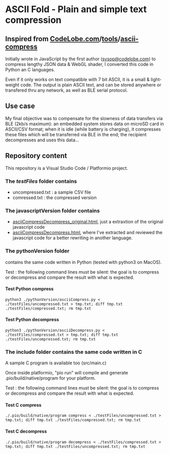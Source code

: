 
# ASCII Fold - Plain and simple text compression

## Inspired from [CodeLobe.com](http://codelobe.com/)/[tools](http://codelobe.com/tools)/[ascii-compress](http://codelobe.com/tools/ascii-compress)

Initially wrote in JavaScript by the first author (sysop@codelobe.com) to compress lengthy JSON data & WebGL shader, I converted this code in Python an C languages. 

Even if it only works on text compatible with 7 bit ASCII, it is a small & light-weight code. The output is plain ASCII text, and can be stored anywhere or transfered thru any network, as well as BLE serial protocol. 

## Use case
My final objective was to compensate for the slowness of data transfers via BLE (2kb/s maximum): an embedded system stores data on microSD card in ASCII/CSV format; when it is idle (while battery is charging), it compresses these files which will be transferred via BLE in the end; the recipient decompresses and uses this data...


## Repository content

This repository is a Visual Studio Code / Platformio project. 

### The ***testFiles*** folder contains 
- uncompressed.txt : a sample CSV file
- comressed.txt : the compressed version

### The **javascriptVersion** folder contains
- [asciiCompressDecompress_original.html](https://philippeardit.github.io/asciiCompressDecompress/javascriptVersion/asciiCompressDecompress_original.html), just a extraxtion of the original javascript code
- [asciiCompressDecompress.html](https://philippeardit.github.io/asciiCompressDecompress/javascriptVersion/asciiCompressDecompress.html), where I've extracted and reviewed the javascript code for a better rewriting in another language. 

### The **pythonVersion** folder 
contains the same code written in Python (tested with python3 on MacOS).

Test : the following command lines must be silent: the goal is to compress or decompress and compare the result with what is expected.

#### Test Python compress

    python3 ./pythonVersion/asciiCompress.py < ./testFiles/uncompressed.txt > tmp.txt; diff tmp.txt ./testFiles/compressed.txt; rm tmp.txt

#### Test Python decompress

    python3 ./pythonVersion/asciiDecompress.py < ./testFiles/compressed.txt > tmp.txt; diff tmp.txt ./testFiles/uncompressed.txt; rm tmp.txt

### The **include** folder contains the same code written in C
A sample C program is available too (src/main.c) 

Once inside platformio, "pio run" will compile and generate .pio/build/native/program for your platform.

Test : the following command lines must be silent: the goal is to compress or decompress and compare the result with what is expected.

#### Test C compress

    ./.pio/build/native/program compress < ./testFiles/uncompressed.txt > tmp.txt; diff tmp.txt ./testFiles/compressed.txt; rm tmp.txt

#### Test C decompress

    ./.pio/build/native/program decompress < ./testFiles/compressed.txt > tmp.txt; diff tmp.txt ./testFiles/uncompressed.txt; rm tmp.txt


